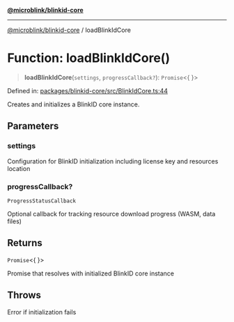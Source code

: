 [**@microblink/blinkid-core**](../README.md)

---

[@microblink/blinkid-core](../README.md) / loadBlinkIdCore

# Function: loadBlinkIdCore()

> **loadBlinkIdCore**(`settings`, `progressCallback?`): `Promise`\<\{ \}\>

Defined in: [packages/blinkid-core/src/BlinkIdCore.ts:44](https://github.com/BlinkID/blinkid-web/blob/main/packages/blinkid-core/src/BlinkIdCore.ts)

Creates and initializes a BlinkID core instance.

## Parameters

### settings

Configuration for BlinkID initialization including license key and resources location

### progressCallback?

`ProgressStatusCallback`

Optional callback for tracking resource download progress (WASM, data files)

## Returns

`Promise`\<\{ \}\>

Promise that resolves with initialized BlinkID core instance

## Throws

Error if initialization fails
